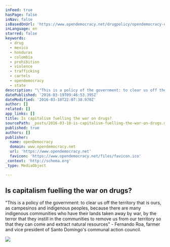 ```yaml
---
inFeed: true
hasPage: false
inNav: false
isBasedOnUrl: 'https://www.opendemocracy.net/drugpolicy/opendemocracy-dawn-paley/is-capitalism-fuelling-war-on-drugs'
inLanguage: en
starred: false
keywords:
  - drug
  - mexico
  - honduras
  - colombia
  - prohibition
  - violence
  - trafficking
  - cartels
  - opendemocracy
  - state
description: "\"This is a policy of the government: to clear us off the territory that is ours, as campesinos and indigenous peoples, because there are many indigenous communities who have their lands taken away by war, by the terror that they instill in the communities to remove us from our territory so that they can come and extract natural resources\" - Fernando Roa, farmer and vice president of Santo Domingo's communal action council."
datePublished: '2016-03-19T09:46:53.395Z'
dateModified: '2016-03-18T22:07:38.970Z'
author: []
related: []
app_links: []
title: Is capitalism fuelling the war on drugs?
sourcePath: _posts/2016-03-18-is-capitalism-fuelling-the-war-on-drugs.md
published: true
authors: []
publisher:
  name: openDemocracy
  domain: www.opendemocracy.net
  url: 'https://www.opendemocracy.net'
  favicon: 'https://www.opendemocracy.net/files/favicon.ico'
_context: 'http://schema.org'
_type: MediaObject

---
```

<article style=""><h1>Is capitalism fuelling the war on drugs?</h1><p>"This is a policy of the government: to clear us off the territory that is ours, as campesinos and indigenous peoples, because there are many indigenous communities who have their lands taken away by war, by the terror that they instill in the communities to remove us from our territory so that they can come and extract natural resources" - Fernando Roa, farmer and vice president of Santo Domingo's communal action council.</p><img src="https://cdn.opendemocracy.net/files/imagecache/article_xlarge/wysiwyg_imageupload/549501/640altFP.jpg" /></article>